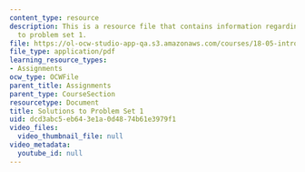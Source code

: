 ```yaml
---
content_type: resource
description: This is a resource file that contains information regarding solutions
  to problem set 1.
file: https://ol-ocw-studio-app-qa.s3.amazonaws.com/courses/18-05-introduction-to-probability-and-statistics-spring-2014/dcd3abc5eb643e1a0d4874b61e3979f1_MIT18_05S14_ps1_solutions.pdf
file_type: application/pdf
learning_resource_types:
- Assignments
ocw_type: OCWFile
parent_title: Assignments
parent_type: CourseSection
resourcetype: Document
title: Solutions to Problem Set 1
uid: dcd3abc5-eb64-3e1a-0d48-74b61e3979f1
video_files:
  video_thumbnail_file: null
video_metadata:
  youtube_id: null
---
```

